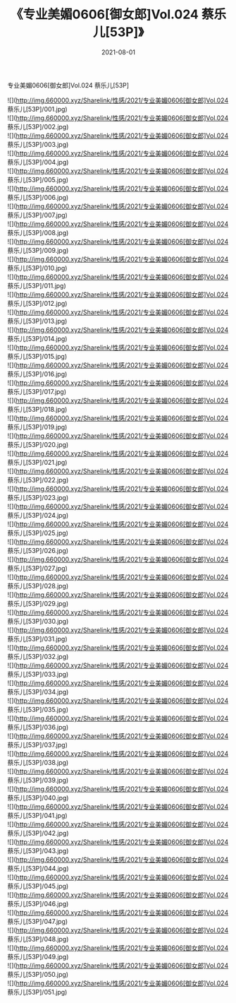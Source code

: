 ﻿---
layout: post
title:  《专业美媚0606[御女郎]Vol.024 蔡乐儿[53P]》
date:   2021-08-01
img: http://img.660000.xyz/Sharelink/性感/2021/专业美媚0606[御女郎]Vol.024 蔡乐儿[53P]/000.jpg
categories: [美女, 清纯, 唯美]
---

专业美媚0606[御女郎]Vol.024 蔡乐儿[53P]

  ![](http://img.660000.xyz/Sharelink/性感/2021/专业美媚0606[御女郎]Vol.024 蔡乐儿[53P]/001.jpg) <br> ![](http://img.660000.xyz/Sharelink/性感/2021/专业美媚0606[御女郎]Vol.024 蔡乐儿[53P]/002.jpg) <br> ![](http://img.660000.xyz/Sharelink/性感/2021/专业美媚0606[御女郎]Vol.024 蔡乐儿[53P]/003.jpg) <br> ![](http://img.660000.xyz/Sharelink/性感/2021/专业美媚0606[御女郎]Vol.024 蔡乐儿[53P]/004.jpg) <br> ![](http://img.660000.xyz/Sharelink/性感/2021/专业美媚0606[御女郎]Vol.024 蔡乐儿[53P]/005.jpg) <br> ![](http://img.660000.xyz/Sharelink/性感/2021/专业美媚0606[御女郎]Vol.024 蔡乐儿[53P]/006.jpg) <br> ![](http://img.660000.xyz/Sharelink/性感/2021/专业美媚0606[御女郎]Vol.024 蔡乐儿[53P]/007.jpg) <br> ![](http://img.660000.xyz/Sharelink/性感/2021/专业美媚0606[御女郎]Vol.024 蔡乐儿[53P]/008.jpg) <br> ![](http://img.660000.xyz/Sharelink/性感/2021/专业美媚0606[御女郎]Vol.024 蔡乐儿[53P]/009.jpg) <br> ![](http://img.660000.xyz/Sharelink/性感/2021/专业美媚0606[御女郎]Vol.024 蔡乐儿[53P]/010.jpg) <br> ![](http://img.660000.xyz/Sharelink/性感/2021/专业美媚0606[御女郎]Vol.024 蔡乐儿[53P]/011.jpg) <br> ![](http://img.660000.xyz/Sharelink/性感/2021/专业美媚0606[御女郎]Vol.024 蔡乐儿[53P]/012.jpg) <br> ![](http://img.660000.xyz/Sharelink/性感/2021/专业美媚0606[御女郎]Vol.024 蔡乐儿[53P]/013.jpg) <br> ![](http://img.660000.xyz/Sharelink/性感/2021/专业美媚0606[御女郎]Vol.024 蔡乐儿[53P]/014.jpg) <br> ![](http://img.660000.xyz/Sharelink/性感/2021/专业美媚0606[御女郎]Vol.024 蔡乐儿[53P]/015.jpg) <br> ![](http://img.660000.xyz/Sharelink/性感/2021/专业美媚0606[御女郎]Vol.024 蔡乐儿[53P]/016.jpg) <br> ![](http://img.660000.xyz/Sharelink/性感/2021/专业美媚0606[御女郎]Vol.024 蔡乐儿[53P]/017.jpg) <br> ![](http://img.660000.xyz/Sharelink/性感/2021/专业美媚0606[御女郎]Vol.024 蔡乐儿[53P]/018.jpg) <br> ![](http://img.660000.xyz/Sharelink/性感/2021/专业美媚0606[御女郎]Vol.024 蔡乐儿[53P]/019.jpg) <br> ![](http://img.660000.xyz/Sharelink/性感/2021/专业美媚0606[御女郎]Vol.024 蔡乐儿[53P]/020.jpg) <br> ![](http://img.660000.xyz/Sharelink/性感/2021/专业美媚0606[御女郎]Vol.024 蔡乐儿[53P]/021.jpg) <br> ![](http://img.660000.xyz/Sharelink/性感/2021/专业美媚0606[御女郎]Vol.024 蔡乐儿[53P]/022.jpg) <br> ![](http://img.660000.xyz/Sharelink/性感/2021/专业美媚0606[御女郎]Vol.024 蔡乐儿[53P]/023.jpg) <br> ![](http://img.660000.xyz/Sharelink/性感/2021/专业美媚0606[御女郎]Vol.024 蔡乐儿[53P]/024.jpg) <br> ![](http://img.660000.xyz/Sharelink/性感/2021/专业美媚0606[御女郎]Vol.024 蔡乐儿[53P]/025.jpg) <br> ![](http://img.660000.xyz/Sharelink/性感/2021/专业美媚0606[御女郎]Vol.024 蔡乐儿[53P]/026.jpg) <br> ![](http://img.660000.xyz/Sharelink/性感/2021/专业美媚0606[御女郎]Vol.024 蔡乐儿[53P]/027.jpg) <br> ![](http://img.660000.xyz/Sharelink/性感/2021/专业美媚0606[御女郎]Vol.024 蔡乐儿[53P]/028.jpg) <br> ![](http://img.660000.xyz/Sharelink/性感/2021/专业美媚0606[御女郎]Vol.024 蔡乐儿[53P]/029.jpg) <br> ![](http://img.660000.xyz/Sharelink/性感/2021/专业美媚0606[御女郎]Vol.024 蔡乐儿[53P]/030.jpg) <br> ![](http://img.660000.xyz/Sharelink/性感/2021/专业美媚0606[御女郎]Vol.024 蔡乐儿[53P]/031.jpg) <br> ![](http://img.660000.xyz/Sharelink/性感/2021/专业美媚0606[御女郎]Vol.024 蔡乐儿[53P]/032.jpg) <br> ![](http://img.660000.xyz/Sharelink/性感/2021/专业美媚0606[御女郎]Vol.024 蔡乐儿[53P]/033.jpg) <br> ![](http://img.660000.xyz/Sharelink/性感/2021/专业美媚0606[御女郎]Vol.024 蔡乐儿[53P]/034.jpg) <br> ![](http://img.660000.xyz/Sharelink/性感/2021/专业美媚0606[御女郎]Vol.024 蔡乐儿[53P]/035.jpg) <br> ![](http://img.660000.xyz/Sharelink/性感/2021/专业美媚0606[御女郎]Vol.024 蔡乐儿[53P]/036.jpg) <br> ![](http://img.660000.xyz/Sharelink/性感/2021/专业美媚0606[御女郎]Vol.024 蔡乐儿[53P]/037.jpg) <br> ![](http://img.660000.xyz/Sharelink/性感/2021/专业美媚0606[御女郎]Vol.024 蔡乐儿[53P]/038.jpg) <br> ![](http://img.660000.xyz/Sharelink/性感/2021/专业美媚0606[御女郎]Vol.024 蔡乐儿[53P]/039.jpg) <br> ![](http://img.660000.xyz/Sharelink/性感/2021/专业美媚0606[御女郎]Vol.024 蔡乐儿[53P]/040.jpg) <br> ![](http://img.660000.xyz/Sharelink/性感/2021/专业美媚0606[御女郎]Vol.024 蔡乐儿[53P]/041.jpg) <br> ![](http://img.660000.xyz/Sharelink/性感/2021/专业美媚0606[御女郎]Vol.024 蔡乐儿[53P]/042.jpg) <br> ![](http://img.660000.xyz/Sharelink/性感/2021/专业美媚0606[御女郎]Vol.024 蔡乐儿[53P]/043.jpg) <br> ![](http://img.660000.xyz/Sharelink/性感/2021/专业美媚0606[御女郎]Vol.024 蔡乐儿[53P]/044.jpg) <br> ![](http://img.660000.xyz/Sharelink/性感/2021/专业美媚0606[御女郎]Vol.024 蔡乐儿[53P]/045.jpg) <br> ![](http://img.660000.xyz/Sharelink/性感/2021/专业美媚0606[御女郎]Vol.024 蔡乐儿[53P]/046.jpg) <br> ![](http://img.660000.xyz/Sharelink/性感/2021/专业美媚0606[御女郎]Vol.024 蔡乐儿[53P]/047.jpg) <br> ![](http://img.660000.xyz/Sharelink/性感/2021/专业美媚0606[御女郎]Vol.024 蔡乐儿[53P]/048.jpg) <br> ![](http://img.660000.xyz/Sharelink/性感/2021/专业美媚0606[御女郎]Vol.024 蔡乐儿[53P]/049.jpg) <br> ![](http://img.660000.xyz/Sharelink/性感/2021/专业美媚0606[御女郎]Vol.024 蔡乐儿[53P]/050.jpg) <br> ![](http://img.660000.xyz/Sharelink/性感/2021/专业美媚0606[御女郎]Vol.024 蔡乐儿[53P]/051.jpg) <br>